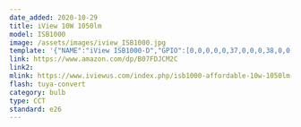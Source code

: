 ```yaml
---
date_added: 2020-10-29
title: iView 10W 1050lm
model: ISB1000
image: /assets/images/iview_ISB1000.jpg
template: '{"NAME":"iView ISB1000-D","GPIO":[0,0,0,0,0,37,0,0,0,38,0,0,0],"FLAG":0,"BASE":18}'
link: https://www.amazon.com/dp/B07FDJCM2C
link2: 
mlink: https://www.iviewus.com/index.php/isb1000-affordable-10w-1050lm-110v-130vac-60hz-e26-smart-multi-color-led-wifi-light-bulb-with-wireless-remote-app-control-from-anywhere-no-hub-required-amazon-alexa-and-google-assistant-compatible-single.html
flash: tuya-convert
category: bulb
type: CCT
standard: e26
---
```

